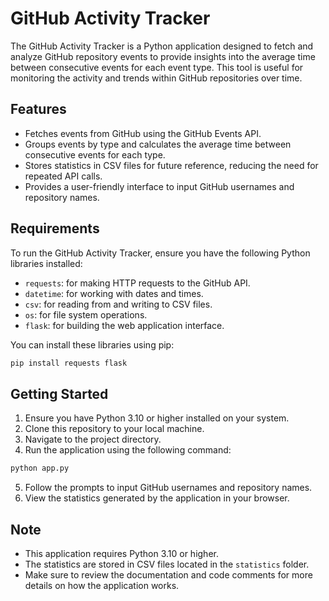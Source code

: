 # GitHub Activity Tracker

The GitHub Activity Tracker is a Python application designed to fetch and analyze GitHub repository events to provide insights into the average time between consecutive events for each event type. This tool is useful for monitoring the activity and trends within GitHub repositories over time.

## Features

- Fetches events from GitHub using the GitHub Events API.
- Groups events by type and calculates the average time between consecutive events for each type.
- Stores statistics in CSV files for future reference, reducing the need for repeated API calls.
- Provides a user-friendly interface to input GitHub usernames and repository names.

## Requirements

To run the GitHub Activity Tracker, ensure you have the following Python libraries installed:

- `requests`: for making HTTP requests to the GitHub API.
- `datetime`: for working with dates and times.
- `csv`: for reading from and writing to CSV files.
- `os`: for file system operations.
- `flask`: for building the web application interface.

You can install these libraries using pip:

```bash
pip install requests flask
```

## Getting Started

1. Ensure you have Python 3.10 or higher installed on your system.
2. Clone this repository to your local machine.
3. Navigate to the project directory.
4. Run the application using the following command:

```bash
python app.py
```

5. Follow the prompts to input GitHub usernames and repository names.
6. View the statistics generated by the application in your browser.

## Note

- This application requires Python 3.10 or higher.
- The statistics are stored in CSV files located in the `statistics` folder.
- Make sure to review the documentation and code comments for more details on how the application works.
